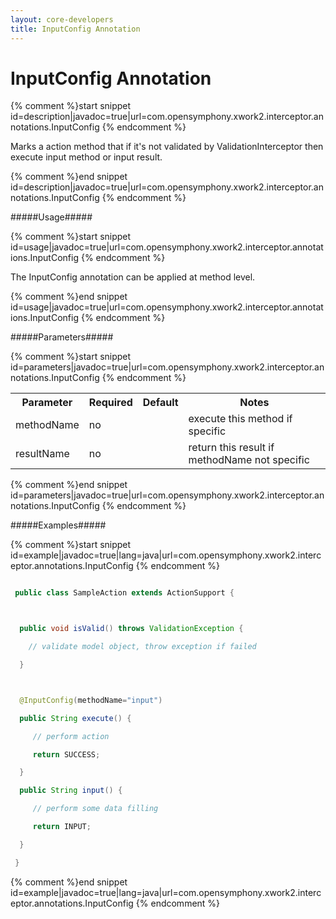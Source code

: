 ```yaml
---
layout: core-developers
title: InputConfig Annotation
---
```


# InputConfig Annotation


{% comment %}start snippet id=description|javadoc=true|url=com.opensymphony.xwork2.interceptor.annotations.InputConfig {% endcomment %}
<p> Marks a action method that if it's not validated by ValidationInterceptor then execute input method or input result.</p>
{% comment %}end snippet id=description|javadoc=true|url=com.opensymphony.xwork2.interceptor.annotations.InputConfig {% endcomment %}

#####Usage#####



{% comment %}start snippet id=usage|javadoc=true|url=com.opensymphony.xwork2.interceptor.annotations.InputConfig {% endcomment %}
<p> The InputConfig annotation can be applied at method level.
</p>
{% comment %}end snippet id=usage|javadoc=true|url=com.opensymphony.xwork2.interceptor.annotations.InputConfig {% endcomment %}

#####Parameters#####



{% comment %}start snippet id=parameters|javadoc=true|url=com.opensymphony.xwork2.interceptor.annotations.InputConfig {% endcomment %}
<p> <table class='confluenceTable' summary=''>
 <tr>
 <th class='confluenceTh'> Parameter </th>
 <th class='confluenceTh'> Required </th>
 <th class='confluenceTh'> Default </th>
 <th class='confluenceTh'> Notes </th>
 </tr>
 <tr>
 <td class='confluenceTd'>methodName</td>
 <td class='confluenceTd'>no</td>
 <td class='confluenceTd'></td>
 <td class='confluenceTd'>execute this method if specific</td>
 </tr>
 <tr>
 <td class='confluenceTd'>resultName</td>
 <td class='confluenceTd'>no</td>
 <td class='confluenceTd'></td>
 <td class='confluenceTd'>return this result if methodName not specific</td>
 </tr>
 </table></p>
{% comment %}end snippet id=parameters|javadoc=true|url=com.opensymphony.xwork2.interceptor.annotations.InputConfig {% endcomment %}

#####Examples#####



{% comment %}start snippet id=example|javadoc=true|lang=java|url=com.opensymphony.xwork2.interceptor.annotations.InputConfig {% endcomment %}

```java
 public class SampleAction extends ActionSupport {

  public void isValid() throws ValidationException {
    // validate model object, throw exception if failed
  }

  @InputConfig(methodName="input")
  public String execute() {
     // perform action
     return SUCCESS;
  }
  public String input() {
     // perform some data filling
     return INPUT;
  }
 }
```

{% comment %}end snippet id=example|javadoc=true|lang=java|url=com.opensymphony.xwork2.interceptor.annotations.InputConfig {% endcomment %}
